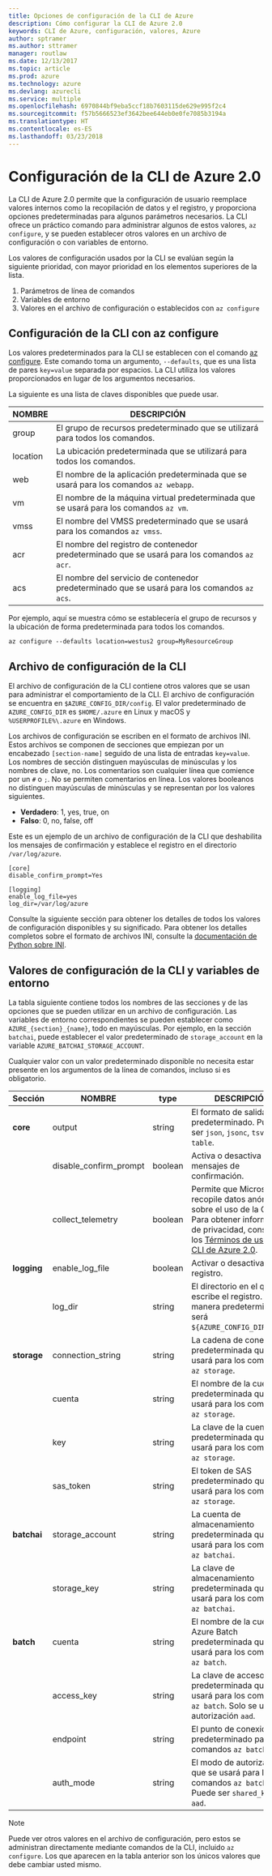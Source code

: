 ```yaml
---
title: Opciones de configuración de la CLI de Azure
description: Cómo configurar la CLI de Azure 2.0
keywords: CLI de Azure, configuración, valores, Azure
author: sptramer
ms.author: sttramer
manager: routlaw
ms.date: 12/13/2017
ms.topic: article
ms.prod: azure
ms.technology: azure
ms.devlang: azurecli
ms.service: multiple
ms.openlocfilehash: 6970844bf9eba5ccf18b7603115de629e995f2c4
ms.sourcegitcommit: f57b5666523ef3642bee644eb0e0fe7085b3194a
ms.translationtype: HT
ms.contentlocale: es-ES
ms.lasthandoff: 03/23/2018
---
```

# <a name="azure-cli-20-configuration"></a>Configuración de la CLI de Azure 2.0

La CLI de Azure 2.0 permite que la configuración de usuario reemplace valores internos como la recopilación de datos y el registro, y proporciona opciones predeterminadas para algunos parámetros necesarios. La CLI ofrece un práctico comando para administrar algunos de estos valores, `az configure`, y se pueden establecer otros valores en un archivo de configuración o con variables de entorno.

Los valores de configuración usados por la CLI se evalúan según la siguiente prioridad, con mayor prioridad en los elementos superiores de la lista.

1. Parámetros de línea de comandos
2. Variables de entorno
3. Valores en el archivo de configuración o establecidos con `az configure`

## <a name="cli-configuration-with-az-configure"></a>Configuración de la CLI con az configure

Los valores predeterminados para la CLI se establecen con el comando [az configure](/cli/azure/reference-index#az_configure).
Este comando toma un argumento, `--defaults`, que es una lista de pares `key=value` separada por espacios. La CLI utiliza los valores proporcionados en lugar de los argumentos necesarios.

La siguiente es una lista de claves disponibles que puede usar.

| NOMBRE | DESCRIPCIÓN |
|------|-------------|
| group | El grupo de recursos predeterminado que se utilizará para todos los comandos. |
| location | La ubicación predeterminada que se utilizará para todos los comandos. |
| web | El nombre de la aplicación predeterminada que se usará para los comandos `az webapp`. |
| vm | El nombre de la máquina virtual predeterminada que se usará para los comandos `az vm`. |
| vmss | El nombre del VMSS predeterminado que se usará para los comandos `az vmss`. |
| acr | El nombre del registro de contenedor predeterminado que se usará para los comandos `az acr`. |
| acs | El nombre del servicio de contenedor predeterminado que se usará para los comandos `az acs`. |

Por ejemplo, aquí se muestra cómo se establecería el grupo de recursos y la ubicación de forma predeterminada para todos los comandos.

```azurecli
az configure --defaults location=westus2 group=MyResourceGroup
```

## <a name="cli-configuration-file"></a>Archivo de configuración de la CLI

El archivo de configuración de la CLI contiene otros valores que se usan para administrar el comportamiento de la CLI. El archivo de configuración se encuentra en `$AZURE_CONFIG_DIR/config`. El valor predeterminado de `AZURE_CONFIG_DIR` es `$HOME/.azure` en Linux y macOS y `%USERPROFILE%\.azure` en Windows.

Los archivos de configuración se escriben en el formato de archivos INI. Estos archivos se componen de secciones que empiezan por un encabezado `[section-name]` seguido de una lista de entradas `key=value`. Los nombres de sección distinguen mayúsculas de minúsculas y los nombres de clave, no.
Los comentarios son cualquier línea que comience por un `#` o `;`. No se permiten comentarios en línea. Los valores booleanos no distinguen mayúsculas de minúsculas y se representan por los valores siguientes.

* __Verdadero__: 1, yes, true, on
* __Falso__: 0, no, false, off

Este es un ejemplo de un archivo de configuración de la CLI que deshabilita los mensajes de confirmación y establece el registro en el directorio `/var/log/azure`.

```
[core]
disable_confirm_prompt=Yes

[logging]
enable_log_file=yes
log_dir=/var/log/azure
```

Consulte la siguiente sección para obtener los detalles de todos los valores de configuración disponibles y su significado. Para obtener los detalles completos sobre el formato de archivos INI, consulte la [documentación de Python sobre INI](https://docs.python.org/3/library/configparser.html#supported-ini-file-structure).

## <a name="cli-configuration-values-and-environment-variables"></a>Valores de configuración de la CLI y variables de entorno

La tabla siguiente contiene todos los nombres de las secciones y de las opciones que se pueden utilizar en un archivo de configuración. Las variables de entorno correspondientes se pueden establecer como `AZURE_{section}_{name}`, todo en mayúsculas. Por ejemplo, en la sección `batchai`, puede establecer el valor predeterminado de `storage_account` en la variable `AZURE_BATCHAI_STORAGE_ACCOUNT`.

Cualquier valor con un valor predeterminado disponible no necesita estar presente en los argumentos de la línea de comandos, incluso si es obligatorio.

| Sección | NOMBRE      | type | DESCRIPCIÓN|
|---------|-----------|------|------------|
| __core__ | output | string | El formato de salida predeterminado. Puede ser `json`, `jsonc`, `tsv` o `table`. |
| | disable\_confirm\_prompt | boolean | Activa o desactiva los mensajes de confirmación. |
| | collect\_telemetry | boolean | Permite que Microsoft recopile datos anónimos sobre el uso de la CLI. Para obtener información de privacidad, consulte los [Términos de uso de la CLI de Azure 2.0](http://aka.ms/AzureCliLegal). |
| __logging__ | enable\_log\_file | boolean | Activar o desactivar el registro. |
| | log\_dir | string | El directorio en el que se escribe el registro. De manera predeterminada, será `${AZURE_CONFIG_DIR}/logs`. |
| __storage__ | connection\_string | string | La cadena de conexión predeterminada que se usará para los comandos `az storage`. |
| | cuenta | string | El nombre de la cuenta predeterminada que se usará para los comandos `az storage`. |
| | key | string | La clave de la cuenta predeterminada que se usará para los comandos `az storage`. |
| | sas\_token | string | El token de SAS predeterminado que se usará para los comandos `az storage`. |
| __batchai__ | storage\_account | string | La cuenta de almacenamiento predeterminada que se usará para los comandos `az batchai`. |
| | storage\_key | string | La clave de almacenamiento predeterminada que se usará para los comandos `az batchai`. |
| __batch__ | cuenta | string | El nombre de la cuenta de Azure Batch predeterminada que se usará para los comandos `az batch`. |
| | access\_key | string | La clave de acceso predeterminada que se usará para los comandos `az batch`. Solo se usa con autorización `aad`. |
| | endpoint | string | El punto de conexión predeterminado para los comandos `az batch`. |
| | auth\_mode | string | El modo de autorización que se usará para los comandos `az batch`. Puede ser `shared_key` o `aad`. |

> [!NOTE]
> Puede ver otros valores en el archivo de configuración, pero estos se administran directamente mediante comandos de la CLI, incluido `az configure`. Los que aparecen en la tabla anterior son los únicos valores que debe cambiar usted mismo.

